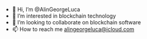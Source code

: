 - 👋 Hi, I’m @AlinGeorgeLuca
- 👀 I’m interested in blockchain technology
- 💞️ I’m looking to collaborate on blockchain software
- 📫 How to reach me alingeorgeluca@icloud.com

<!---
AlinGeorgeLuca/AlinGeorgeLuca is a ✨ special ✨ repository because its `README.md` (this file) appears on your GitHub profile.
You can click the Preview link to take a look at your changes.
--->
